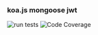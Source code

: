 ### koa.js mongoose jwt

![run tests](https://github.com/pagewang0/interview20220421/actions/workflows/node.js.yml/badge.svg) ![Code Coverage](https://img.shields.io/endpoint?url=https://raw.githubusercontent.com/wiki/pagewang0/koa-jwt-example/coverage-comment-badge.json)